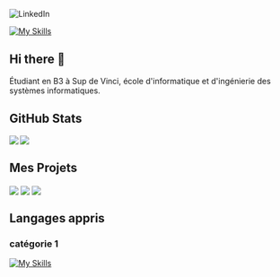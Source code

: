 ![LinkedIn](https://img.shields.io/badge/-LinkedIn-blue?style=flat-square&logo=LinkedIn)
</br>
<a href="https://www.linkedin.com/in/alla-eddine-boukabou/" target="_blank">
 
[![My Skills](https://skillicons.dev/icons?i=linkedin)](https://www.linkedin.com/in/alla-eddine-boukabou/)
</a>

## Hi there 👋
Étudiant en B3 à Sup de Vinci, école d'informatique et d'ingénierie des systèmes informatiques.

## GitHub Stats
<img align="left" src="https://github-readme-stats.vercel.app/api?username=Aldin285&show_icons=true&count_private=true&theme=dracula" />
<img src="https://github-readme-stats.vercel.app/api/top-langs/?username=Aldin285&layout=compact&count_private=true&theme=dracula" /> 

## Mes Projets
<a href="https://github.com/Aldin285/Plateforme_Discord-" target="_blank"><img align="center" src="https://github-readme-stats.vercel.app/api/pin/?username=Aldin285&repo=Plateforme_Discord-&theme=dracula"></a> 
<a href="https://github.com/Aldin285/Bibliotheque" target="_blank"><img align="center" src="https://github-readme-stats.vercel.app/api/pin/?username=Aldin285&repo=Bibliotheque&theme=dracula"></a> 
<a href="https://github.com/Aldin285/Loc-Auto" target="_blank"><img align="center" src="https://github-readme-stats.vercel.app/api/pin/?username=Aldin285&repo=Loc-Auto&theme=dracula"></a>

 ## Langages appris
  ### catégorie 1
 [![My Skills](https://skillicons.dev/icons?i=js,html,css,cs,mongodb,mysql,nextjs,nodejs,php,postgres,prisma,py,react,tailwind,vue&perline=10)](https://skillicons.dev)



